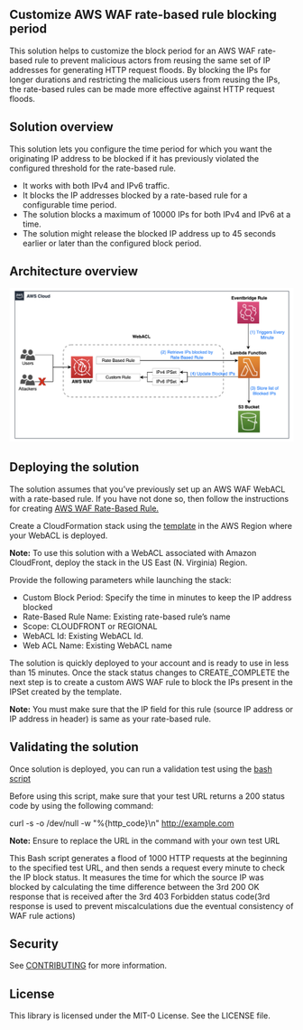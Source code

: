 ## Customize AWS WAF rate-based rule blocking period 

This solution helps to customize the block period for an AWS WAF rate-based rule to prevent malicious actors from reusing the same set of IP addresses for generating HTTP request floods. By blocking the IPs for longer durations and restricting the malicious users from reusing the IPs, the rate-based rules can be made more effective against HTTP request floods.

## Solution overview

This solution lets you configure the time period for which you want the originating IP address to be blocked if it has previously violated the configured threshold for the rate-based rule.
- It works with both IPv4 and IPv6 traffic.
- It blocks the IP addresses blocked by a rate-based rule for a configurable time period.
- The solution blocks a maximum of 10000 IPs for both IPv4 and IPv6 at a time.
- The solution might release the blocked IP address up to 45 seconds earlier or later than the configured block period.

## Architecture overview 

![Architecture Diagram for the customize rate-based rule blocking period solution](https://github.com/aws-samples/aws-waf-rate-based-rule-customized-block-period/blob/main/architecture-diagram/aws-waf-rate-based-rule-customized-block-period-architecture-diagram.png)

## Deploying the solution

The solution assumes that you’ve previously set up an AWS WAF WebACL with a rate-based rule. If you have not done so, then follow the instructions for creating [AWS WAF Rate-Based Rule.](https://docs.aws.amazon.com/waf/latest/developerguide/waf-rule-statement-type-rate-based.html)

Create a CloudFormation stack using the [template](https://github.com/aws-samples/aws-waf-rate-based-rule-customized-block-period/blob/main/cloudformation-template/aws-waf-rate-based-rule-customized-block-period-template.yaml) in the AWS Region where your WebACL is deployed. 

**Note:** To use this solution with a WebACL associated with Amazon CloudFront, deploy the stack in the US East (N. Virginia) Region.

Provide the following parameters while launching the stack:
- Custom Block Period: Specify the time in minutes to keep the IP address blocked
- Rate-Based Rule Name: Existing rate-based rule’s name
- Scope: CLOUDFRONT or REGIONAL
- WebACL Id: Existing WebACL Id.
- Web ACL Name: Existing WebACL name

The solution is quickly deployed to your account and is ready to use in less than 15 minutes. Once the stack status changes to CREATE_COMPLETE the next step is to create a custom AWS WAF rule to block the IPs present in the IPSet created by the template.

**Note:** You must make sure that the IP field for this rule (source IP address or IP address in header) is same as your rate-based rule.

## Validating the solution

Once solution is deployed, you can run a validation test using the [bash script](https://github.com/aws-samples/aws-waf-rate-based-rule-customized-block-period/blob/main/validation-script/aws-waf-rate-based-rule-customized-block-period-validation-script.sh)

Before using this script, make sure that your test URL returns a 200 status code by using the following command:

curl -s -o /dev/null -w "%{http_code}\n" http://example.com                            

**Note:** Ensure to replace the URL in the command with your own test URL

This Bash script generates a flood of 1000 HTTP requests at the beginning to the specified test URL, and then sends a request every minute to check the IP block status. It measures the time for which the source IP was blocked by calculating the time difference between the 3rd 200 OK response that is received after the 3rd 403 Forbidden status code(3rd response is used to prevent miscalculations due the eventual consistency of WAF rule actions)

## Security

See [CONTRIBUTING](CONTRIBUTING.md#security-issue-notifications) for more information.

## License

This library is licensed under the MIT-0 License. See the LICENSE file.